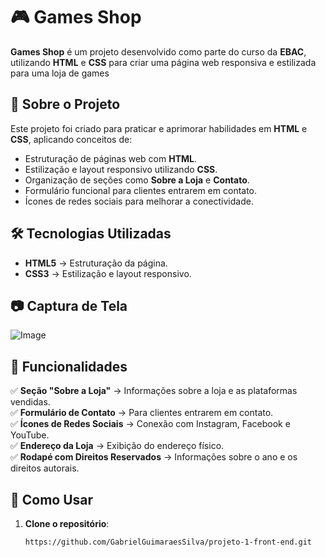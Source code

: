 # 🎮 Games Shop

**Games Shop** é um projeto desenvolvido como parte do curso da **EBAC**, utilizando **HTML** e **CSS** para criar uma página web responsiva e estilizada para uma loja de games

## 🚀 Sobre o Projeto

Este projeto foi criado para praticar e aprimorar habilidades em **HTML** e **CSS**, aplicando conceitos de:
- Estruturação de páginas web com **HTML**.
- Estilização e layout responsivo utilizando **CSS**.
- Organização de seções como **Sobre a Loja** e **Contato**.
- Formulário funcional para clientes entrarem em contato.
- Ícones de redes sociais para melhorar a conectividade.

## 🛠️ Tecnologias Utilizadas

- **HTML5** → Estruturação da página.
- **CSS3** → Estilização e layout responsivo.

## 📷 Captura de Tela

![Image](https://github.com/user-attachments/assets/ba1c88cb-f3e4-4621-90a4-bc6e40b03dbf) <!-- Substitua pelo caminho correto da imagem do seu projeto -->

## 📌 Funcionalidades

✅ **Seção "Sobre a Loja"** → Informações sobre a loja e as plataformas vendidas.  
✅ **Formulário de Contato** → Para clientes entrarem em contato.  
✅ **Ícones de Redes Sociais** → Conexão com Instagram, Facebook e YouTube.  
✅ **Endereço da Loja** → Exibição do endereço físico.  
✅ **Rodapé com Direitos Reservados** → Informações sobre o ano e os direitos autorais.  

## 📂 Como Usar

1. **Clone o repositório**:
   ```bash
   https://github.com/GabrielGuimaraesSilva/projeto-1-front-end.git

